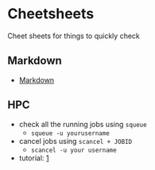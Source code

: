 # Cheetsheets
Cheet sheets for things to quickly check
## Markdown
- [Markdown](https://github.com/adam-p/markdown-here/wiki/Markdown-Cheatsheet)

## HPC
- check all the running jobs using `squeue`
  - `squeue -u yourusername`
- cancel jobs using `scancel + JOBID`
  - `scancel -u your username`
- tutorial: [1](https://hpcc.okstate.edu/content/checking-job-status)
